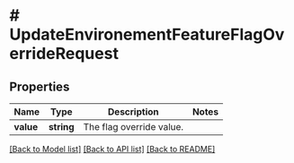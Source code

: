 # # UpdateEnvironementFeatureFlagOverrideRequest

## Properties

Name | Type | Description | Notes
------------ | ------------- | ------------- | -------------
**value** | **string** | The flag override value. |

[[Back to Model list]](../../README.md#models) [[Back to API list]](../../README.md#endpoints) [[Back to README]](../../README.md)

